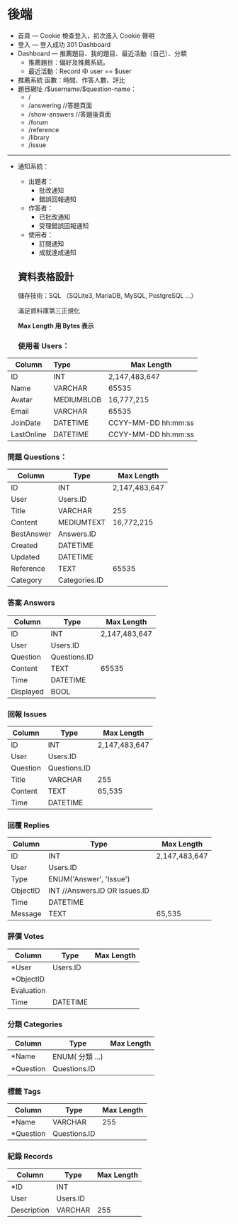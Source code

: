 # 後端

* 首頁 — Cookie 檢查登入，初次進入 Cookie 聲明
* 登入 — 登入成功 301 Dashboard
* Dashboard — 推薦題目、我的題目、最近活動（自己）、分類
  * 推薦題目：偏好及推薦系統。
  * 最近活動：Record 中 user == $user
* 推薦系統 函數：時間、作答人數、評比
* 題目網址 /\$username/\$question-name：
  * /
  * /answering   //答題頁面
  * /show-answers   //答題後頁面
  * /forum
  * /reference
  * /library
  * /issue

----

* 通知系統：
  * 出題者：
    * 批改通知
    * 錯誤回報通知
  * 作答者：
    * 已批改通知
    * 受理錯誤回報通知
  * 使用者：
    * 訂閱通知
    * 成就達成通知

  ## 資料表格設計

  儲存技術：SQL （SQLite3, MariaDB, MySQL, PostgreSQL ...）

  滿足資料庫第三正規化

  **Max Length 用 Bytes 表示**

  

  ### 使用者 Users：

| Column     | Type       | Max Length          |
| ---------- | :--------- | ------------------- |
| ID         | INT        | 2,147,483,647       |
| Name       | VARCHAR    | 65535               |
| Avatar     | MEDIUMBLOB | 16,777,215          |
| Email      | VARCHAR    | 65535               |
| JoinDate   | DATETIME   | CCYY-MM-DD hh:mm:ss |
| LastOnline | DATETIME   | CCYY-MM-DD hh:mm:ss |

### 問題 Questions：

| Column     | Type          | Max Length    |
| ---------- | ------------- | ------------- |
| ID         | INT           | 2,147,483,647 |
| User       | Users.ID      |               |
| Title      | VARCHAR       | 255           |
| Content    | MEDIUMTEXT    | 16,772,215    |
| BestAnswer | Answers.ID    |               |
| Created    | DATETIME      |               |
| Updated    | DATETIME      |               |
| Reference  | TEXT          | 65535         |
| Category   | Categories.ID |               |

### 答案 Answers

| Column    | Type         | Max Length    |
| --------- | ------------ | ------------- |
| ID        | INT          | 2,147,483,647 |
| User      | Users.ID     |               |
| Question  | Questions.ID |               |
| Content   | TEXT         | 65535         |
| Time      | DATETIME     |               |
| Displayed | BOOL         |               |



### 回報 Issues

| Column   | Type         | Max Length    |
| -------- | ------------ | ------------- |
| ID       | INT          | 2,147,483,647 |
| User     | Users.ID     |               |
| Question | Questions.ID |               |
| Title    | VARCHAR      | 255           |
| Content  | TEXT         | 65,535        |
| Time     | DATETIME     |               |



### 回覆 Replies

| Column   | Type                          | Max Length    |
| -------- | ----------------------------- | ------------- |
| ID       | INT                           | 2,147,483,647 |
| User     | Users.ID                      |               |
| Type     | ENUM('Answer', 'Issue')       |               |
| ObjectID | INT //Answers.ID OR Issues.ID |               |
| Time     | DATETIME                      |               |
| Message  | TEXT                          | 65,535        |



### 評價 Votes

| Column     | Type     | Max Length |
| ---------- | -------- | ---------- |
| *User      | Users.ID |            |
| *ObjectID  |          |            |
| Evaluation |          |            |
| Time       | DATETIME |            |



### 分類 Categories

| Column    | Type            | Max Length |
| --------- | --------------- | ---------- |
| *Name     | ENUM( 分類 ...) |            |
| *Question | Questions.ID    |            |



### 標籤 Tags

| Column    | Type         | Max Length |
| --------- | ------------ | ---------- |
| *Name     | VARCHAR      | 255        |
| *Question | Questions.ID |            |



### 紀錄 Records

| Column      | Type     | Max Length |
| ----------- | -------- | ---------- |
| *ID         | INT      |            |
| User        | Users.ID |            |
| Description | VARCHAR  | 255        |

